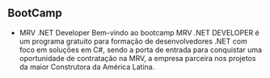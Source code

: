 ## BootCamp

- MRV .NET Developer
Bem-vindo ao bootcamp MRV .NET DEVELOPER é um programa gratuito para formação de desenvolvedores .NET com foco em soluções em C#, sendo a porta de entrada para conquistar uma oportunidade de contratação na MRV, a empresa parceira nos projetos da maior Construtora da América Latina.